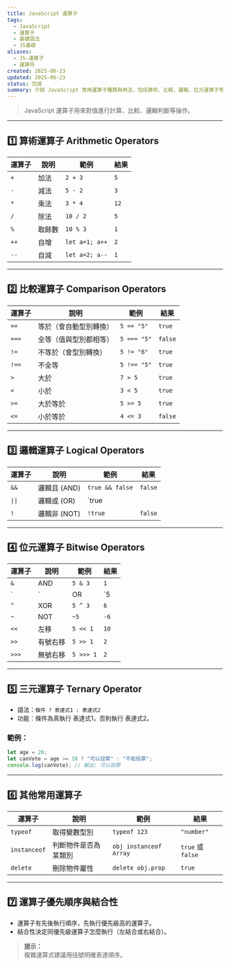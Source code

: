 ```yaml
---
title: JavaScript 運算子
tags:
  - JavaScript
  - 運算子
  - 基礎語法
  - JS基礎
aliases:
  - JS-運算子
  - 運算符
created: 2025-06-23
updated: 2025-06-23
status: 完成
summary: 介紹 JavaScript 常用運算子種類與用法，包括算術、比較、邏輯、位元運算子等。
---
```


>JavaScript 運算子用來對值進行計算、比較、邏輯判斷等操作。

---
## 1️⃣ 算術運算子 Arithmetic Operators

| 運算子 | 說明         | 範例             | 結果     |
|--------|--------------|------------------|----------|
| `+`    | 加法         | `2 + 3`          | `5`      |
| `-`    | 減法         | `5 - 2`          | `3`      |
| `*`    | 乘法         | `3 * 4`          | `12`     |
| `/`    | 除法         | `10 / 2`         | `5`      |
| `%`    | 取餘數       | `10 % 3`         | `1`      |
| `++`   | 自增         | `let a=1; a++`   | `2`      |
| `--`   | 自減         | `let a=2; a--`   | `1`      |

---
## 2️⃣ 比較運算子 Comparison Operators

| 運算子   | 說明                    | 範例               | 結果           |
|----------|-------------------------|--------------------|----------------|
| `==`     | 等於（會自動型別轉換）  | `5 == "5"`         | `true`         |
| `===`    | 全等（值與型別都相等）  | `5 === "5"`        | `false`        |
| `!=`     | 不等於（會型別轉換）    | `5 != "6"`         | `true`         |
| `!==`    | 不全等                  | `5 !== "5"`        | `true`         |
| `>`      | 大於                    | `7 > 5`            | `true`         |
| `<`      | 小於                    | `3 < 5`            | `true`         |
| `>=`     | 大於等於                | `5 >= 5`           | `true`         |
| `<=`     | 小於等於                | `4 <= 3`           | `false`        |

---
## 3️⃣ 邏輯運算子 Logical Operators

| 運算子 | 說明          | 範例                   | 結果          |
|--------|---------------|------------------------|---------------|
| `&&`   | 邏輯且 (AND)  | `true && false`        | `false`       |
| `\|\|` | 邏輯或 (OR)   | `true || false`        | `true`        |
| `!`    | 邏輯非 (NOT)  | `!true`                | `false`       |

---
## 4️⃣ 位元運算子 Bitwise Operators

| 運算子 | 說明               | 範例             | 結果        |
|--------|--------------------|------------------|-------------|
| `&`    | AND                | `5 & 3`          | `1`         |
| `|`    | OR                 | `5 | 3`          | `7`         |
| `^`    | XOR                | `5 ^ 3`          | `6`         |
| `~`    | NOT                | `~5`             | `-6`        |
| `<<`   | 左移               | `5 << 1`         | `10`        |
| `>>`   | 有號右移           | `5 >> 1`         | `2`         |
| `>>>`  | 無號右移           | `5 >>> 1`        | `2`         |

---
## 5️⃣ 三元運算子 Ternary Operator

- 語法：`條件 ? 表達式1 : 表達式2`
- 功能：條件為真執行 表達式1，否則執行 表達式2。

### 範例：

```javascript
let age = 20;
let canVote = age >= 18 ? "可以投票" : "不能投票";
console.log(canVote); // 輸出: 可以投票
```


---
## 6️⃣ 其他常用運算子

|運算子|說明|範例|結果|
|---|---|---|---|
|`typeof`|取得變數型別|`typeof 123`|`"number"`|
|`instanceof`|判斷物件是否為某類別|`obj instanceof Array`|`true` 或 `false`|
|`delete`|刪除物件屬性|`delete obj.prop`|`true`|

---
## 7️⃣ 運算子優先順序與結合性

- 運算子有先後執行順序，先執行優先級高的運算子。
- 結合性決定同優先級運算子怎麼執行（左結合或右結合）。

> **提示：**  
> 複雜運算式建議用括號明確表達順序。